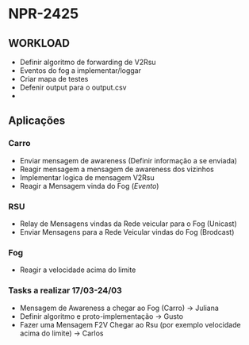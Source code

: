 # NPR-2425

## WORKLOAD

- Definir algoritmo de forwarding de V2Rsu
- Eventos do fog a implementar/loggar
- Criar mapa de testes 
- Defenir output para o output.csv
- 
## Aplicações

### Carro

- Enviar mensagem de awareness (Definir informação a se enviada)
- Reagir mensagem a mensagem de awareness dos vizinhos
- Implementar logica de mensagem V2Rsu
- Reagir a Mensagem vinda do Fog (*Evento*)

### RSU

 - Relay de Mensagens vindas da Rede veicular para o Fog (Unicast)
 - Enviar Mensagens para a Rede Veicular vindas do Fog (Brodcast)

### Fog
- Reagir a velocidade acima do limite


### Tasks a realizar 17/03-24/03

- Mensagem de Awareness a chegar ao Fog (Carro) -> Juliana
- Definir algoritmo e proto-implementação -> Gusto
- Fazer uma Mensagem F2V Chegar ao Rsu (por exemplo velocidade acima do limite) -> Carlos